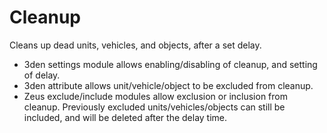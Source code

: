 
# Cleanup

Cleans up dead units, vehicles, and objects, after a set delay.

- 3den settings module allows enabling/disabling of cleanup, and setting of delay.
- 3den attribute allows unit/vehicle/object to be excluded from cleanup.
- Zeus exclude/include modules allow exclusion or inclusion from cleanup. Previously excluded units/vehicles/objects can still be included, and will be deleted after the delay time.